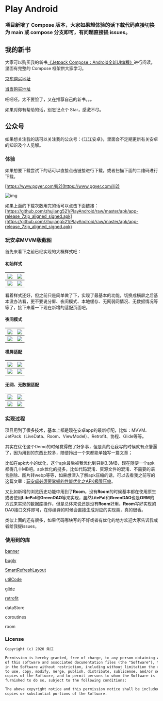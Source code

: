# Play Android

### 项目新增了 Compose 版本，大家如果想体验的话下载代码直接切换为 main 或 compose 分支即可，有问题直接提 issues。

## 我的新书
大家可以购买我的新书[《Jetpack Compose：Android全新UI编程》](https://juejin.cn/post/7027020266312056840)进行阅读，里面有完整的 Compose 框架供大家学习。

[京东购买地址](https://item.jd.com/10039809078875.html)

[当当购买地址](http://product.dangdang.com/593507948.html)

呸呸呸，太不要脸了，又在推荐自己的新书。。。

如果对你有帮助的话，别忘记点个 Star，感激不尽。

## 公众号
如果想关注我的话可以关注我的公众号：《江江安卓》，里面会不定期更新有关安卓的知识及个人见解。

### 体验

如果想要下载尝试下的话可以直接点击链接进行下载，或者扫描下面的二维码进行下载。

[https://www.pgyer.com/llj2](https://www.pgyer.com/llj2)

![img](https://www.pgyer.com/app/qrcode/llj2)

如果上面的下载次数用完的话可以点击下面链接：
[https://github.com/zhujiang521/PlayAndroid/raw/master/apk/app-release_7zip_aligned_signed.apk](https://github.com/zhujiang521/PlayAndroid/raw/master/apk/app-release_7zip_aligned_signed.apk)

### 玩安卓MVVM版截图

首先来看下之前已经实现的大概样式吧：

#### 初始样式

| ![](https://p9-juejin.byteimg.com/tos-cn-i-k3u1fbpfcp/d8174415292b44f5811b85bf37c1d802~tplv-k3u1fbpfcp-zoom-1.image) | ![](https://p3-juejin.byteimg.com/tos-cn-i-k3u1fbpfcp/5f31266f469b4f429edcbdc0cccfbd1c~tplv-k3u1fbpfcp-zoom-1.image) |
| ------------------------------------------------------------ | ------------------------------------------------------------ |
| ![](https://p6-juejin.byteimg.com/tos-cn-i-k3u1fbpfcp/2ade872693944653878bcdc083f95f38~tplv-k3u1fbpfcp-zoom-1.image) | ![](https://p9-juejin.byteimg.com/tos-cn-i-k3u1fbpfcp/35da6aa74259481b97b5e72274065289~tplv-k3u1fbpfcp-zoom-1.image) |

看着样式还好，但之前只是简单做了下，实现了最基本的功能，切换成横屏之后基本没办法看，更不要说分屏、夜间模式、本地缓存、无网弱网情况、无数据情况等等了，接下来看一下现在新增的适配页面吧。

#### 夜间模式

| ![](https://p3-juejin.byteimg.com/tos-cn-i-k3u1fbpfcp/2f4675435bc14eb6b2ad3c8835eef67d~tplv-k3u1fbpfcp-zoom-1.image) | ![](https://p6-juejin.byteimg.com/tos-cn-i-k3u1fbpfcp/2fb514278fe54c069105f416eb288f29~tplv-k3u1fbpfcp-zoom-1.image) |
| ------------------------------------------------------------ | ------------------------------------------------------------ |
| ![](https://p6-juejin.byteimg.com/tos-cn-i-k3u1fbpfcp/445d5c6ae8844821bf5883a0cb550aec~tplv-k3u1fbpfcp-zoom-1.image) | ![](https://p1-juejin.byteimg.com/tos-cn-i-k3u1fbpfcp/6ae7729491c14b1ebb75155a66ac7af7~tplv-k3u1fbpfcp-zoom-1.image) |

#### 横屏适配

| ![](https://p9-juejin.byteimg.com/tos-cn-i-k3u1fbpfcp/07e5a55a73cd4331bf8f9c4a26d9f90f~tplv-k3u1fbpfcp-zoom-1.image) | ![](https://p6-juejin.byteimg.com/tos-cn-i-k3u1fbpfcp/8e0e9bbd5cfc49c5848a9e37676829cb~tplv-k3u1fbpfcp-zoom-1.image) |
| ------------------------------------------------------------ | ------------------------------------------------------------ |
| ![](https://p3-juejin.byteimg.com/tos-cn-i-k3u1fbpfcp/f28b9034bdf645c7b090f88b695ea6f3~tplv-k3u1fbpfcp-zoom-1.image) | ![](https://p6-juejin.byteimg.com/tos-cn-i-k3u1fbpfcp/9534ff4ece1c41fb8cd433d7a06283de~tplv-k3u1fbpfcp-zoom-1.image) |

#### 无网、无数据适配

| ![](https://p1-juejin.byteimg.com/tos-cn-i-k3u1fbpfcp/ec30cd391fe84d77a37b0f74be68b15a~tplv-k3u1fbpfcp-zoom-1.image) | ![](https://p6-juejin.byteimg.com/tos-cn-i-k3u1fbpfcp/2fc9925bff314a71bd996f39cd99c732~tplv-k3u1fbpfcp-zoom-1.image) |
| ------------------------------------------------------------ | ------------------------------------------------------------ |
| ![](https://p6-juejin.byteimg.com/tos-cn-i-k3u1fbpfcp/69d36313d7f845e4a1704db526d45b35~tplv-k3u1fbpfcp-zoom-1.image) | ![](https://p1-juejin.byteimg.com/tos-cn-i-k3u1fbpfcp/0f12e1c05adf4bafae9788e8a6543506~tplv-k3u1fbpfcp-zoom-1.image) |

### 实现过程

项目用到了很多技术，基本上都是现在安卓app的最新标配，比如：MVVM、JetPack（LiveData、Room、ViewModel）、Retrofit、协程、Glide等等。

其实在优化这个Demo的时候觉得做了好多事，但是真的让我写的时候就有点懵逼了，因为用到的东西比较多，随便拎出一个来都能单独写一篇文章；

比如在apk大小的优化，这个apk最后被我优化到只剩3.3MB，现在随便一个apk都得几十MB吧。apk优化的挺多，比如代码混淆、资源文件的混淆、不需要的语言删除、图片转webp等等，如果想深入了解apk压缩的话，可以去看我之前写的这篇文章：[玩安卓必须要掌握的性能优化之APK极限压缩](https://zhujiang.blog.csdn.net/article/details/104434151)。

又比如新增的浏览历史功能中用到了**Room**，没有**Room**的时候基本都在使用原生或者使用**LitePal**和**GreenDAO**等来实现，虽然**LitePal**和**GreenDAO**也是**ORM**的方式来实现的数据库操作，但是总体来说还是没有**Room**好用，**Room**写好实现的DAO接口文件即可，在你编译的时候会直接生成对应的实现类，真的很香。

类似上面的还有很多，如果代码哪块写的不好或者有优化的地方欢迎大家告诉我或者给我提issues。

### 使用到的库

[banner](https://github.com/youth5201314/banner)

[bugly](https://bugly.qq.com/v2/workbench/apps)

[SmartRefreshLayout](https://github.com/scwang90/SmartRefreshLayout)

[utilCode](https://github.com/Blankj/AndroidUtilCode/)

[glide](https://github.com/bumptech/glide)

[retrofit](https://square.github.io/retrofit/)

dataStore

coroutines

room

### License

```xml
Copyright (c) 2020 朱江

Permission is hereby granted, free of charge, to any person obtaining a copy
of this software and associated documentation files (the "Software"), to deal
in the Software without restriction, including without limitation the rights
to use, copy, modify, merge, publish, distribute, sublicense, and/or sell
copies of the Software, and to permit persons to whom the Software is
furnished to do so, subject to the following conditions:

The above copyright notice and this permission notice shall be included in all
copies or substantial portions of the Software.
```
